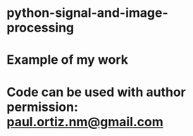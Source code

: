 # python-signal-and-image-processing
# Example of my work
# Code can be used with author permission: paul.ortiz.nm@gmail.com
